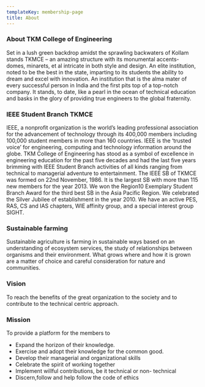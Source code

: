 ```yaml
---
templateKey: membership-page
title: About
---
```

### About TKM College of Engineering
Set in a lush green backdrop amidst the sprawling backwaters of Kollam stands TKMCE – an amazing structure with its monumental accents- domes, minarets, et al intricate in both style and design. An elite institution, noted to be the best in the state, imparting to its students the ability to dream and excel with innovation. An institution that is the alma mater of every successful person in India and the first pits top of a top-notch company. It stands, to date, like a pearl in the ocean of technical education and basks in the glory of providing true engineers to the global fraternity. 
### IEEE Student Branch TKMCE
IEEE, a nonprofit organization is the world’s leading professional association for the advancement of technology through its 400,000 members including 100,000 student members in more than 160 countries. IEEE is the ‘trusted voice’ for engineering, computing and technology information around the globe. TKM College of Engineering has stood as a symbol of excellence in engineering education for the past five decades and had the last five years brimming with IEEE Student Branch activities of all kinds ranging from technical to managerial adventure to entertainment. The IEEE SB of TKMCE was formed on 22nd November, 1986. It is the largest SB with more than 115 new members for the year 2013. We won the Region10 Exemplary Student Branch Award for the third best SB in the Asia Pacific Region. We celebrated the Silver Jubilee of establishment in the year 2010. We have an active PES, RAS, CS and IAS chapters, WIE affinity group, and a special interest group SIGHT. 
### Sustainable farming
Sustainable agriculture is farming in sustainable ways based on an understanding of ecosystem services, the study of relationships between organisms and their environment. What grows where and how it is grown are a matter of choice and careful consideration for nature and communities.
### Vision
To reach the benefits of the great organization to the society and to contribute to the technical centric approach.
### Mission
To provide a platform for the members to
* Expand the horizon of their knowledge.
* Exercise and adopt their knowledge for the common good.
* Develop their managerial and organizational skills
* Celebrate the spirit of working together
* Implement willful contributions, be it technical or non- technical
* Discern,follow and help follow the code of ethics

